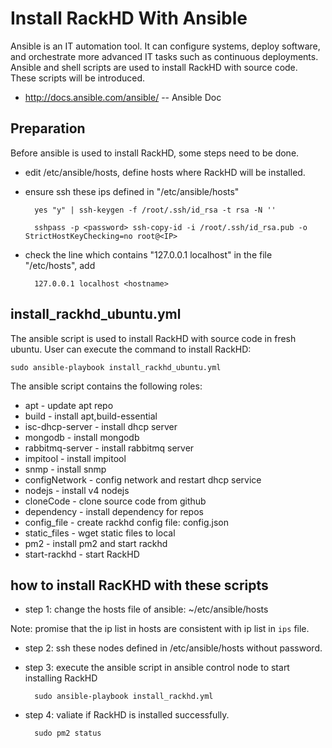 # Install RackHD With Ansible 

Ansible is an IT automation tool. It can configure systems, deploy software, and orchestrate more advanced IT tasks such as continuous deployments. Ansible and shell scripts are used to install RackHD with source code. These scripts will be introduced.

* http://docs.ansible.com/ansible/ -- Ansible Doc

## Preparation

Before ansible is used to install RackHD, some steps need to be done.

* edit /etc/ansible/hosts, define hosts where RackHD will be installed.
* ensure ssh these ips defined in "/etc/ansible/hosts"
   
        yes "y" | ssh-keygen -f /root/.ssh/id_rsa -t rsa -N ''
   
        sshpass -p <password> ssh-copy-id -i /root/.ssh/id_rsa.pub -o StrictHostKeyChecking=no root@<IP>

* check the line which contains "127.0.0.1 localhost" in the file "/etc/hosts", add <hostname> 
      
        127.0.0.1 localhost <hostname>


## install_rackhd_ubuntu.yml

The ansible script is used to install RackHD with source code in fresh ubuntu. User can execute the command to install RackHD:

	sudo ansible-playbook install_rackhd_ubuntu.yml

The ansible script contains the following roles:

* apt - update apt repo
* build - install apt,build-essential
* isc-dhcp-server - install dhcp server
* mongodb - install mongodb
* rabbitmq-server - install rabbitmq server
* impitool - install impitool
* snmp - install snmp
* configNetwork - config network and restart dhcp service
* nodejs - install v4 nodejs
* cloneCode - clone source code from github
* dependency - install dependency for repos
* config_file - create rackhd config file: config.json
* static_files - wget static files to local
* pm2 - install pm2 and start rackhd
* start-rackhd - start RackHD

## how to install RacKHD with these scripts

* step 1: change the hosts file of ansible: ~/etc/ansible/hosts

Note: promise that the ip list in hosts are consistent with ip list in `ips` file.

* step 2: ssh these nodes defined in /etc/ansible/hosts without password.

* step 3: execute the ansible script in ansible control node to start installing RackHD

        sudo ansible-playbook install_rackhd.yml

* step 4: valiate if RackHD is installed successfully.
    
        sudo pm2 status
